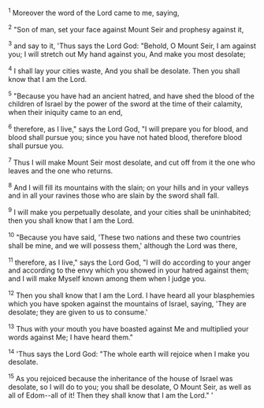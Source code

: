 <sup>1</sup> 
Moreover the word of the Lord came to me, saying, 

<sup>2</sup> 
"Son of man, set your face against Mount Seir and prophesy against it, 

<sup>3</sup> 
and say to it, 'Thus says the Lord God: "Behold, O Mount Seir, I am against you; I will stretch out My hand against you, And make you most desolate; 

<sup>4</sup> 
I shall lay your cities waste, And you shall be desolate. Then you shall know that I am the Lord. 

<sup>5</sup> 
"Because you have had an ancient hatred, and have shed the blood of the children of Israel by the power of the sword at the time of their calamity, when their iniquity came to an end, 

<sup>6</sup> 
therefore, as I live," says the Lord God, "I will prepare you for blood, and blood shall pursue you; since you have not hated blood, therefore blood shall pursue you. 

<sup>7</sup> 
Thus I will make Mount Seir most desolate, and cut off from it the one who leaves and the one who returns. 

<sup>8</sup> 
And I will fill its mountains with the slain; on your hills and in your valleys and in all your ravines those who are slain by the sword shall fall. 

<sup>9</sup> 
I will make you perpetually desolate, and your cities shall be uninhabited; then you shall know that I am the Lord. 

<sup>10</sup> 
"Because you have said, 'These two nations and these two countries shall be mine, and we will possess them,' although the Lord was there, 

<sup>11</sup> 
therefore, as I live," says the Lord God, "I will do according to your anger and according to the envy which you showed in your hatred against them; and I will make Myself known among them when I judge you. 

<sup>12</sup> 
Then you shall know that I am the Lord. I have heard all your blasphemies which you have spoken against the mountains of Israel, saying, 'They are desolate; they are given to us to consume.' 

<sup>13</sup> 
Thus with your mouth you have boasted against Me and multiplied your words against Me; I have heard them." 

<sup>14</sup> 
'Thus says the Lord God: "The whole earth will rejoice when I make you desolate. 

<sup>15</sup> 
As you rejoiced because the inheritance of the house of Israel was desolate, so I will do to you; you shall be desolate, O Mount Seir, as well as all of Edom--all of it! Then they shall know that I am the Lord." '